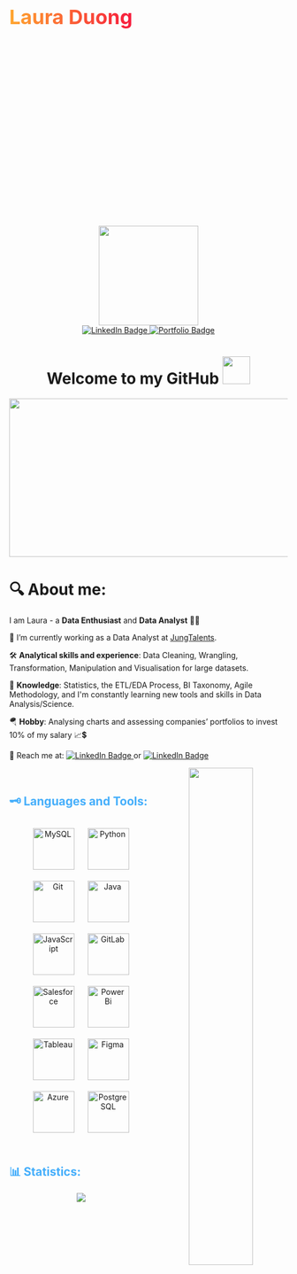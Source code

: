 <div style="width: 100%; height: 20%; display: flex; align-items:center; gap: 10px">
  <h1 style=" font-size: 36px;
  background-image: linear-gradient(to right, rgb(255, 166, 46), rgb(247, 27, 61));
  background-size: 100%;
  background-repeat: repeat;
  -webkit-background-clip: text;
  -webkit-text-fill-color: transparent; 
  -moz-background-clip: text;
  -moz-text-fill-color: transparent;">
  Laura Duong  </h1>
</div>

<div id="header" align="center">
  <img src="https://media.giphy.com/media/ilWX7yp3N4fpMGwDMT/giphy.gif" width="180" height="180"/>
</div>
<div id="badges" align="center">
  
  <a href="https://www.linkedin.com/in/lananhdg/">
  <img src="https://img.shields.io/badge/LinkedIn-blue?style=for-the-badge&logo=linkedin&logoColor=white" alt="LinkedIn Badge"/>
  </a>
  <a href="https://public.tableau.com/app/profile/lan.anh8838/">
  <img src="https://img.shields.io/badge/Portfolio-orange?o&style=for-the-badge&logo=jameson&logoColor=white"
   alt="Portfolio Badge"/>
  </a>
</div>
<h1 align="center">
 Welcome to my GitHub 
<img src="https://media.giphy.com/media/w1OBpBd7kJqHrJnJ13/giphy.gif" width="50px"/>
</h1>


<div align="center">
  <img src="https://ucarecdn.com/734ef4f7-354b-452f-96b6-9e8e13c425bd/" width="9999" height="286"/>
</div>



<h1>
🔍 About me:
</h1>
  
 I am Laura - a **Data Enthusiast** and  **Data Analyst** 👩‍💻</div>  


💼 I’m currently working as a Data Analyst at [JungTalents](https://www.jungtalents.com/?fbclid=IwAR1wSoRU1awn3PvDY0qQ6EEwsEGBj_g7IW6v48bmOAg7OK4E8ObMGBv6d1M).  
  
🛠️ **Analytical skills and experience**: Data Cleaning, Wrangling, Transformation, Manipulation and Visualisation for large datasets.

🚀 **Knowledge**: Statistics, the ETL/EDA Process, BI Taxonomy, Agile Methodology, and I'm constantly learning new tools and skills in Data Analysis/Science.

🪂 **Hobby**: Analysing charts and assessing companies’ portfolios to invest 10% of my salary 📈💲
 
 🎷 Reach me at:
        <a href="https://www.linkedin.com/in/lananhdg/">
          <img src="https://img.shields.io/badge/Laura Duong-blue?style=for-the-badge&logo=linkedin&logoColor=white" alt="LinkedIn Badge"/>
        </a>
        or 
        <a href="mailto:dglananh2810@gmail.com">
         <img src="https://img.shields.io/badge/Email Me-green?style=for-the-badge&logo=gmail&logoColor=white" alt="LinkedIn Badge"/>
        </a>
      </li>



<div align="center">
<img src="https://media.giphy.com/media/XGDJ1ExcBfvzYdBGbi/giphy.gif" align="right" style="width: 48%" />
</div>  


<br/>  

<h2 style="color: #44AEFB">🗝️ Languages and Tools:</h2>
<div align="center">  
<a href="https://www.mysql.com/" target="_blank"><img style="margin: 10px" src="https://profilinator.rishav.dev/skills-assets/mysql-original-wordmark.svg" alt="MySQL" height="75" /></a>  
<a href="https://www.python.org/" target="_blank"><img style="margin: 10px" src="https://profilinator.rishav.dev/skills-assets/python-original.svg" alt="Python" height="75" /></a>  
<a href="https://github.com/" target="_blank"><img style="margin: 10px" src="https://profilinator.rishav.dev/skills-assets/git-scm-icon.svg" alt="Git" height="75" /></a>  
<a href="https://www.java.com/" target="_blank"><img style="margin: 10px" src="https://profilinator.rishav.dev/skills-assets/java-original-wordmark.svg" alt="Java" height="75" /></a>  
<a href="https://www.javascript.com/" target="_blank"><img style="margin: 10px" src="https://profilinator.rishav.dev/skills-assets/javascript-original.svg" alt="JavaScript" height="75" /></a>  
<a href="https://about.gitlab.com/" target="_blank"><img style="margin: 10px" src="https://profilinator.rishav.dev/skills-assets/gitlab.svg" alt="GitLab" height="75" /></a>  
<a href="https://www.salesforce.com/in/" target="_blank"><img style="margin: 10px" src="https://profilinator.rishav.dev/skills-assets/salesforce.png" alt="Salesforce" height="75" /></a>  
<a href="https://powerbi.microsoft.com/en-us/" target="_blank"><img style="margin: 10px" src="https://profilinator.rishav.dev/skills-assets/powerbi.png" alt="Power Bi" height="75" /></a>  
<a href="https://www.tableau.com/" target="_blank"><img style="margin: 10px" src="https://profilinator.rishav.dev/skills-assets/tableau.svg" alt="Tableau" height="75" /></a>  
<a href="https://www.figma.com/" target="_blank"><img style="margin: 10px" src="https://profilinator.rishav.dev/skills-assets/figma-icon.svg" alt="Figma" height="75" /></a>  
<a href="https://azure.microsoft.com/en-in/" target="_blank"><img style="margin: 10px" src="https://profilinator.rishav.dev/skills-assets/microsoft_azure-icon.svg" alt="Azure" height="75" /></a>  
<a href="https://www.postgresql.org/" target="_blank"><img style="margin: 10px" src="https://profilinator.rishav.dev/skills-assets/postgresql-original-wordmark.svg" alt="PostgreSQL" height="75" /></a>  
</div>  


<br/>  

<h2 style="color: #44AEFB">📊 Statistics:</h2>
<div id="statistics" align="center">

<img src="https://github-readme-stats.vercel.app/api?username=lananhduong&show_icons=true&count_private=true&hide_border=true" align="center" /></div>  
